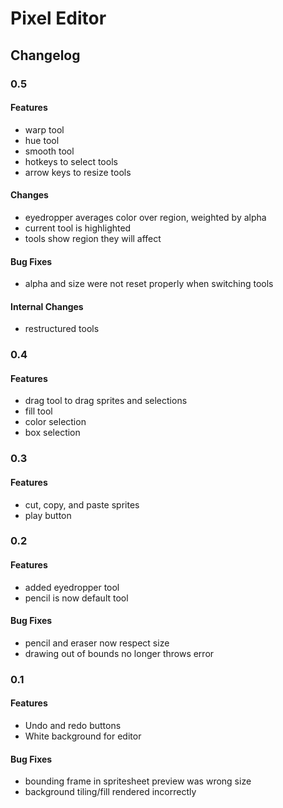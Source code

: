 # Pixel Editor

## Changelog

### 0.5

#### Features

- warp tool
- hue tool
- smooth tool
- hotkeys to select tools
- arrow keys to resize tools

#### Changes

- eyedropper averages color over region, weighted by alpha
- current tool is highlighted
- tools show region they will affect

#### Bug Fixes

- alpha and size were not reset properly when switching tools

#### Internal Changes

- restructured tools


### 0.4

#### Features

- drag tool to drag sprites and selections
- fill tool
- color selection
- box selection

### 0.3

#### Features

- cut, copy, and paste sprites
- play button

### 0.2

#### Features

- added eyedropper tool
- pencil is now default tool

#### Bug Fixes

- pencil and eraser now respect size
- drawing out of bounds no longer throws error

### 0.1

#### Features

- Undo and redo buttons
- White background for editor

#### Bug Fixes

- bounding frame in spritesheet preview was wrong size
- background tiling/fill rendered incorrectly
